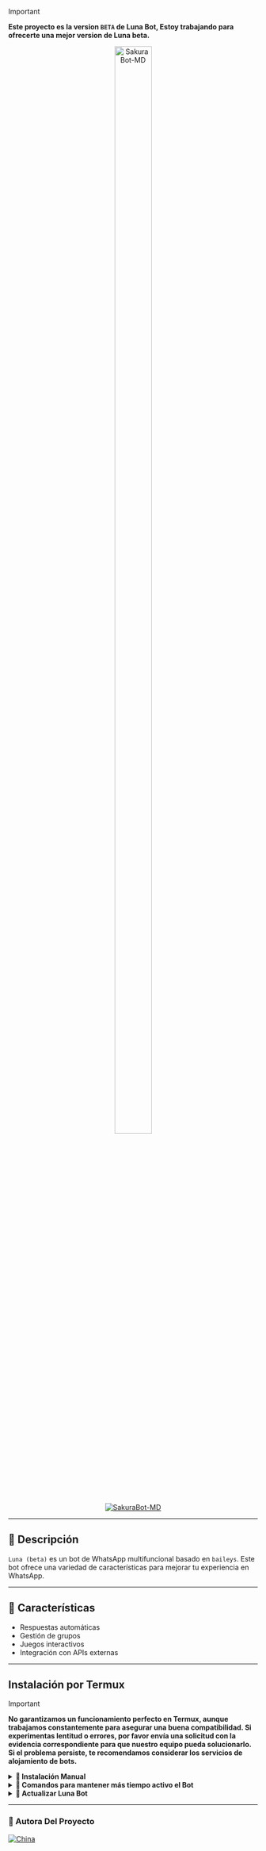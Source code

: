 > [!IMPORTANT]
> **Este proyecto es la version `BETA` de Luna Bot, Estoy trabajando para ofrecerte una mejor version de Luna beta.**

<p align="center"> 
<img src="https://files.catbox.moe/if757e.jpg" alt="SakuraBot-MD" style="width: 75%; height: auto; max-width: 100px;">

<p align="center"> 
<a href="#"><img title="SakuraBot-MD" src="https://img.shields.io/badge/¡Disfruta de un Bot totalmente gratuito, con múltiples funciones y de código abierto! -purple?colorA=%239b33b0&colorB=%231c007b&style=for-the-badge"></a> 
</p>

---

## 🪻 Descripción 

`Luna (beta)` es un bot de WhatsApp multifuncional basado en `baileys`. Este bot ofrece una variedad de características para mejorar tu experiencia en WhatsApp.

---

## 🪻 Características

- Respuestas automáticas
- Gestión de grupos
- Juegos interactivos
- Integración con APIs externas

---

## Instalación por Termux
> [!IMPORTANT]
> **No garantizamos un funcionamiento perfecto en Termux, aunque trabajamos constantemente para asegurar una buena compatibilidad. Si experimentas lentitud o errores, por favor envía una solicitud con la evidencia correspondiente para que nuestro equipo pueda solucionarlo. Si el problema persiste, te recomendamos considerar los servicios de alojamiento de bots.**

<details>
  <summary><b>🍄 Instalación Manual</b></summary>

> *Comandos para instalar de forma manual*
```bash
termux-setup-storage
```
```bash
apt update && apt upgrade && pkg install -y git nodejs ffmpeg imagemagick yarn
```
```bash
git clone https://github.com/ittschinitaaa/Luna-beta && cd Luna-beta
```
```bash
yarn install
```
```bash
npm install
```
```bash
npm start
```
> *Si aparece **(Y/I/N/O/D/Z) [default=N] ?** use la letra **"y"** y luego **"ENTER"** para continuar con la instalación.*
</details>

<details>
  <summary><b>🪻 Comandos para mantener más tiempo activo el Bot</b></summary>

> *Ejecutar estos comandos dentro de la carpeta Luna*
```bash
termux-wake-lock && npm i -g pm2 && pm2 start index.js && pm2 save && pm2 logs 
``` 
#### Opciones Disponibles
> *Esto eliminará todo el historial que hayas establecido con PM2:*
```bash 
pm2 delete index
``` 
> *Si tienes cerrado Termux y quiere ver de nuevo la ejecución use:*
```bash 
pm2 logs 
``` 
> *Si desea detener la ejecución de Termux use:*
```bash 
pm2 stop index
``` 
> *Si desea iniciar de nuevo la ejecución de Termux use:*
```bash 
pm2 start index
```
---- 
### En caso de detenerse
> _Si despues que ya instalastes tu bot y termux te salta en blanco, se fue tu internet o reiniciaste tu celular, solo realizaras estos pasos:_
```bash
cd && cd Luna-beta && npm start
```
----
### Obtener nuevo código QR 
> *Detén el bot, haz click en el símbolo (ctrl) [default=z] usar la letra "z" + "ENTER" hasta que salga algo verdes similar a: `SakuraBot-MD $`*
> **Escribe los siguientes comando uno x uno :**
```bash 
cd && cd Luna && rm -rf sessions/session-bot && npm run qr
```
----
### Obtener nuevo código de teléfono 
```bash 
cd && cd Luna && rm -rf sessions/session-bot && npm run code
```
</details>

<details>
<summary><b>🫛 Actualizar Luna Bot</b></summary>

> **Utiliza esta opción únicamente si deseas actualizar a la última versión de Luna (beta). Hemos implementado un método ingenioso mediante comandos para realizar la actualización, pero ten en cuenta que al usarla se eliminarán todos los archivos de la versión actual y se reemplazarán con los de la nueva versión. Solo se conservará la base de datos, por lo que será necesario volver a vincular el Bot.**  

**Comandos para actualizar Luna Bot de forma automática**

```bash
grep -q 'bash\|wget' <(dpkg -l) || apt install -y bash wget && wget -O - https://raw.githubusercontent.com/ittschinitaaa/Luna-beta/master/update.sh | bash 
```
#### Para que no pierda su progreso en Luna Bot, estos comandos realizarán un respaldo de su `datos.json` y se agregará a la versión más reciente.
> *Estos comandos solo funcionan para TERMUX, REPLIT, LINUX*
</details>


</details>

---
### 🌾 Autora Del Proyecto
[![China](https://github.com/ittschinitaaa.png?size=100)](https://github.com/ittschinitaaa) 
